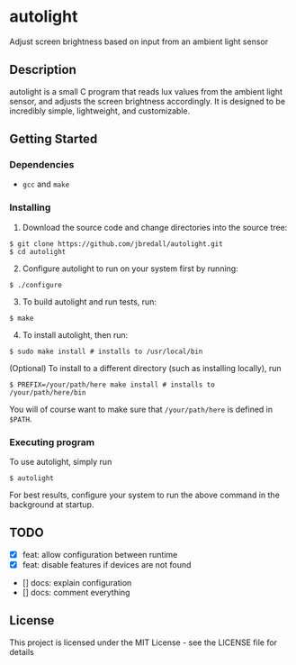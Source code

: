 # autolight

Adjust screen brightness based on input from an ambient light sensor

## Description

autolight is a small C program that reads lux values from the ambient light sensor, and adjusts the screen brightness accordingly. It is designed to be incredibly simple, lightweight, and customizable.

## Getting Started

### Dependencies

* `gcc` and `make`

### Installing

1. Download the source code and change directories into the source tree:
```
$ git clone https://github.com/jbredall/autolight.git
$ cd autolight
```
2. Configure autolight to run on your system first by running:
```
$ ./configure
```
3. To build autolight and run tests, run:
```
$ make
```
4. To install autolight, then run:
```
$ sudo make install # installs to /usr/local/bin
```
(Optional) To install to a different directory (such as installing locally), run
```
$ PREFIX=/your/path/here make install # installs to /your/path/here/bin
```
You will of course want to make sure that `/your/path/here` is defined in `$PATH`.

### Executing program

To use autolight, simply run
```
$ autolight
```
For best results, configure your system to run the above command in the background at startup.

## TODO
- [x] feat: allow configuration between runtime
- [x] feat: disable features if devices are not found
- [] docs: explain configuration
- [] docs: comment everything

## License

This project is licensed under the MIT License - see the LICENSE file for details
